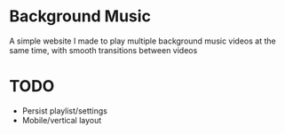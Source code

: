 # Background Music

A simple website I made to play multiple background music videos at the same time, with smooth transitions between videos

# TODO

* Persist playlist/settings
* Mobile/vertical layout
